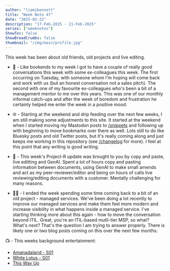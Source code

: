 ```yaml
---
author: "liamjbennett"
title: "Week Note 47"
date: "2025-02-22"
description: "17-Feb-2025 - 21-Feb-2025"
series: ["weeknotes"]
ShowToc: false
ShowBreadCrumbs: false
thumbnail: "/img/main/profile.jpg"
---
```


This week has been about old friends, old projects and live editing.


* 👥 - Like bookends to my week I got to have a couple of really good conversations this week with some ex-colleagues this week. The first occurring on Tuesday, with someone whom I'm hoping will come back and work with us (but an honest conversation not a sales pitch). The second with one of my favourite ex-colleagues who's been a bit of a management mentor to me over this years. This was one of our monthly informal catch-ups and after the week of boredom and frustration he certainly helped me enter the week in a positive mood. 
<p/>

* 🌐 - Starting at the weekend and drip feeding over the next few weeks, I am still making some adjustments to this site. It started at the weekend when I started moving my Mastodon posts to [/snippets](/snippets) and following up with beginning to move bookmarks over there as well. Lots still to do like Bluesky posts and old Twitter posts, but it's really coming along and just keeps me working in this repository (see [/changelog](/changelog) for more). I feel at this point that any writing is good writing.
<p/>

* 📜 - This week's Project-R update was brought to you by copy and paste, live editting and GenAI. Spent a lot of hours copy and pasting information between documents, using GenAI to make small amends and act as my peer-reviewer/editor and being on hours of calls live reviewing/editing documents with a customer. Mentally challenging for many reasons.
<p/>

* 👨‍💻 - I ended the week spending some time coming back to a bit of an old project - managed services. We've been doing a lot recently to improve our managed services and make them feel more modern and increase visibility in what happens inside a managed service. I've starting thinking more about this again - how to move the conversation beyond ITIL. Great, you're an ITIL-based mutli-tier MSP, so what? What's next? That's the question I am trying to answer properly. There is likely one or two blog posts coming on this over the next few months.
<p/>

📺 - This weeks background entertainment:
* [Amanadaland - S01](https://www.imdb.com/title/tt33305711/)
* [White Lotus - S01](https://www.imdb.com/title/tt13406094/)
* [This Way Up](https://www.imdb.com/title/tt8430356/)
